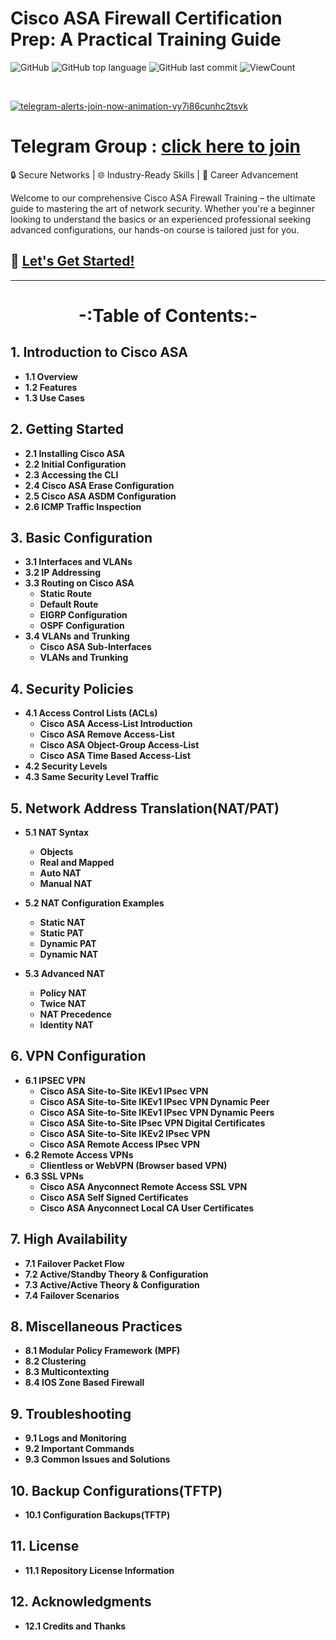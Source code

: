 # Cisco ASA Firewall Certification Prep: A Practical Training Guide

![GitHub](https://img.shields.io/github/license/hegdepavankumar/cisco-asa-firewall-training?style=flat)
![GitHub top language](https://img.shields.io/github/languages/top/hegdepavankumar/cisco-asa-firewall-training?style=flat)
![GitHub last commit](https://img.shields.io/github/last-commit/hegdepavankumar/cisco-asa-firewall-training?style=flat)
![ViewCount](https://views.whatilearened.today/views/github/hegdepavankumar/cisco-asa-firewall-training.svg?cache=remove)

<br>

[![telegram-alerts-join-now-animation-vy7i86cunhc2tsvk](https://github.com/hegdepavankumar/VMware-Workstation-Pro-17-Licence-Keys/assets/85627085/fd79e514-376d-4d44-9d1a-48d74ae49930)](https://t.me/resourcehub1)


# Telegram Group : [click here to join](https://t.me/resourcehub1)
🔒 Secure Networks | 🌐 Industry-Ready Skills | 🚀 Career Advancement <br>

Welcome to our comprehensive Cisco ASA Firewall Training – the ultimate guide to mastering the art of network security. Whether you're a beginner looking to understand the basics or an experienced professional seeking advanced configurations, our hands-on course is tailored just for you.




## 🔗 [Let's Get Started!](#)

<hr>

# <p align="center">**-:Table of Contents:-**</p>

<p align="center">
  <strong>

## 1. Introduction to Cisco ASA
   - 1.1 Overview
   - 1.2 Features
   - 1.3 Use Cases

## 2. Getting Started
   - 2.1 Installing Cisco ASA
   - 2.2 Initial Configuration
   - 2.3 Accessing the CLI
   - 2.4 Cisco ASA Erase Configuration
   - 2.5 Cisco ASA ASDM Configuration
   - 2.6 ICMP Traffic Inspection

## 3. Basic Configuration
   - 3.1 Interfaces and VLANs
   - 3.2 IP Addressing
   - 3.3 Routing on Cisco ASA
       - Static Route
       - Default Route
       - EIGRP Configuration
       - OSPF Configuration    
   - 3.4 VLANs and Trunking
       - Cisco ASA Sub-Interfaces
       -  VLANs and Trunking

## 4. Security Policies
   - 4.1 Access Control Lists (ACLs)
       - Cisco ASA Access-List Introduction
       - Cisco ASA Remove Access-List
       - Cisco ASA Object-Group Access-List
       - Cisco ASA Time Based Access-List
   - 4.2 Security Levels
   - 4.3 Same Security Level Traffic


 ## 5. Network Address Translation(NAT/PAT)
   - 5.1 NAT Syntax
       - Objects
       - Real and Mapped
       - Auto NAT
       - Manual NAT

   - 5.2 NAT Configuration Examples
       - Static NAT
       - Static PAT
       - Dynamic PAT
       - Dynamic NAT

   - 5.3 Advanced NAT
       - Policy NAT
       - Twice NAT
       - NAT Precedence
       - Identity NAT

## 6. VPN Configuration
   - 6.1 IPSEC VPN
       - Cisco ASA Site-to-Site IKEv1 IPsec VPN
       - Cisco ASA Site-to-Site IKEv1 IPsec VPN Dynamic Peer
       - Cisco ASA Site-to-Site IKEv1 IPsec VPN Dynamic Peers
       - Cisco ASA Site-to-Site IPsec VPN Digital Certificates
       - Cisco ASA Site-to-Site IKEv2 IPsec VPN
       - Cisco ASA Remote Access IPsec VPN
   - 6.2 Remote Access VPNs
       - Clientless or WebVPN (Browser based VPN) 
   - 6.3 SSL VPNs
       - Cisco ASA Anyconnect Remote Access SSL VPN
       - Cisco ASA Self Signed Certificates
       - Cisco ASA Anyconnect Local CA User Certificates

## 7. High Availability
   - 7.1 Failover Packet Flow
   - 7.2 Active/Standby Theory & Configuration
   - 7.3 Active/Active Theory & Configuration
   - 7.4 Failover Scenarios

## 8. Miscellaneous Practices
   - 8.1 Modular Policy Framework (MPF)
   - 8.2 Clustering
   - 8.3 Multicontexting
   - 8.4 IOS Zone Based Firewall

## 9. Troubleshooting
   - 9.1 Logs and Monitoring
   - 9.2 Important Commands
   - 9.3 Common Issues and Solutions
     
## 10. Backup Configurations(TFTP)
   - 10.1 Configuration Backups(TFTP)

## 11. License
   - 11.1 Repository License Information

## 12. Acknowledgments
   - 12.1 Credits and Thanks

  </strong>
</p>
